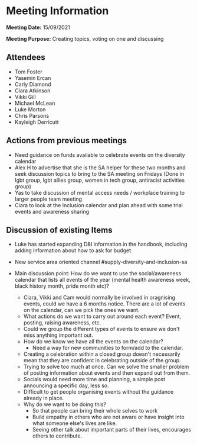 # Meeting Information

**Meeting Date:** 15/09/2021

**Meeting Purpose:** Creating topics, voting on one and discussing

## Attendees

- Tom Foster
- Yasemin Ercan
- Carly Diamond
- Ciara Atkinson
- Vikki Gill
- Michael McLean
- Luke Morton
- Chris Parsons
- Kayleigh Derricutt

## Actions from previous meetings

- Need guidance on funds available to celebrate events on the diversity calendar
- Alex H to advertise that she is the SA helper for these two months and seek discussion topics to bring to the SA meeting on Fridays (Done in lgbt group, lgbt allies group, women in tech group, antiracist activities group)
- Yas to take discussion of mental access needs / workplace training to larger people team meeting
- Ciara to look at the Inclusion calendar and plan ahead with some trial events and awareness sharing

## Discussion of existing Items

- Luke has started expanding D&I information in the handbook, including adding information about how to ask for budget
- New service area oriented channel #supply-diversity-and-inclusion-sa

- Main discussion point: How do we want to use the social/awareness calendar that lists all events of the year (mental health awareness week, black history month, pride month etc)?
  - Ciara, Vikki and Cam would normally be involved in oragnising events, could we have a 6 months notice. There are a lot of events on the calendar, can we pick the ones we want.
  - What actions do we want to carry out around each event? Event, posting, raising awareness, etc.
  - Could we group the different types of events to ensure we don't miss anything important out.
  - How do we know we have all the events on the calendar?
    - Need a way for new communities to form/add to the calendar.
  - Creating a celebration within a closed group doesn't necessarily mean that they are confident in celebrating outside of the group.
  - Trying to solve too much at once. Can we solve the smaller problem of posting information about events and then expand out from them.
  - Socials would need more time and planning, a simple post announcing a specific day, less so.
  - Difficult to get people organising events without the guidance already in place.
  - Why do we want to be doing this?
    - So that people can bring their whole selves to work
    - Build empathy in others who are not aware or have insight into what someone else's lives are like.
    - Seeing other talk about important parts of their lives, encourages others to contribute.
